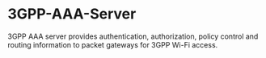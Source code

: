 # 3GPP-AAA-Server

3GPP AAA server provides authentication, authorization, policy control and routing information to packet gateways for 3GPP Wi-Fi access.
